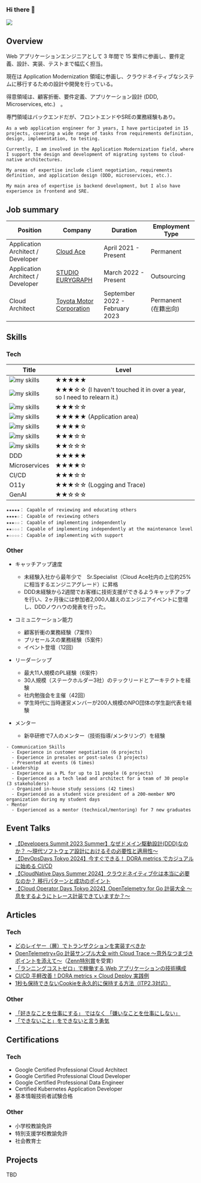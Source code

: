 ### Hi there 👋

[![](https://komarev.com/ghpvc/?username=takuuum&style=flat)](https://github.com/antonkomarev/github-profile-views-counter)

## Overview
Web アプリケーションエンジニアとして 3 年間で 15 案件に参画し、要件定義、設計、実装、テストまで幅広く担当。

現在は Application Modernization 領域に参画し、クラウドネイティブなシステムに移行するための設計や開発を行っている。

得意領域は、顧客折衝、要件定義、アプリケーション設計 (DDD, Microservices, etc.)　。

専門領域はバックエンドだが、フロントエンドやSREの業務経験もあり。

```
As a web application engineer for 3 years, I have participated in 15 projects, covering a wide range of tasks from requirements definition, design, implementation, to testing.

Currently, I am involved in the Application Modernization field, where I support the design and development of migrating systems to cloud-native architectures.

My areas of expertise include client negotiation, requirements definition, and application design (DDD, microservices, etc.).

My main area of expertise is backend development, but I also have experience in frontend and SRE.
```

## Job summary
| Position | Company | Duration | Employment Type |
|---|---|---|---|
| Application Architect / Developer | [Cloud Ace](https://cloud-ace.jp) | April 2021 - Present | Permanent |
| Application Architect / Developer | [STUDIO EURYGRAPH](https://studioeurygraph.com) | March 2022 - Present | Outsourcing |
| Cloud Architect | [Toyota Motor Corporation](https://global.toyota) | September 2022 - February 2023 | Permanent　(在籍出向)|

## Skills
### Tech
| Title | Level |
|---|---|
| <img alt="my skills" src="https://skillicons.dev/icons?theme=light&perline=8&i=go" /> | ★★★★★ |
| <img alt="my skills" src="https://skillicons.dev/icons?theme=light&perline=8&i=py" /> | ★★★☆☆ (I haven't touched it in over a year, so I need to relearn it.) |
| <img alt="my skills" src="https://skillicons.dev/icons?theme=light&perline=8&i=ts,nestjs,nuxt" /> | ★★★☆☆ |
| <img alt="my skills" src="https://skillicons.dev/icons?theme=light&perline=8&i=gcp" /> | ★★★★★ (Application area) |
| <img alt="my skills" src="https://skillicons.dev/icons?theme=light&perline=8&i=docker" /> | ★★★★☆ |
| <img alt="my skills" src="https://skillicons.dev/icons?theme=light&perline=8&i=mysql,postgres" /> | ★★★☆☆ |
| <img alt="my skills" src="https://skillicons.dev/icons?theme=light&perline=8&i=terraform" /> | ★★☆☆☆　|
| DDD | ★★★★★ |
| Microservices | ★★★★☆ |
| CI/CD | ★★★☆☆ |
| O11y | ★★★☆☆ (Logging and Trace) |
| GenAI | ★★☆☆☆ |
<!-- 
| <img alt="my skills" src="https://skillicons.dev/icons?theme=light&perline=8&i=aws" /> | ☆☆☆☆☆ (I'm studying.) |
| <img alt="my skills" src="https://skillicons.dev/icons?theme=light&perline=8&i=terraform" /> | ☆☆☆☆☆ (I'm studying.) |  -->
<!-- [![Top Langs](https://github-readme-stats.vercel.app/api/top-langs/?username=takuuum)](https://github.com/anuraghazra/github-readme-stats) -->

```
★★★★★： Capable of reviewing and educating others
★★★★☆： Capable of reviewing others
★★★☆☆： Capable of implementing independently
★★☆☆☆： Capable of implementing independently at the maintenance level
★☆☆☆☆： Capable of implementing with support
```

### Other
- キャッチアップ速度
  - 未経験入社から最年少で　Sr.Specialist（Cloud Ace社内の上位約25%に相当するエンジニアグレード）に昇格
  - DDD未経験から2週間でお客様に技術支援ができるようキャッチアップを行い、2ヶ月後には参加者2,000人越えのエンジニアイベントに登壇し、DDDノウハウの発表を行った。
- コミュニケーション能力
  - 顧客折衝の業務経験（7案件）
  - プリセールスの業務経験（5案件）
  - イベント登壇（12回）

- リーダーシップ
  - 最大11人規模のPL経験（6案件）
  - 30人規模（ステークホルダー3社）のテックリードとアーキテクトを経験
  - 社内勉強会を主催（42回） <!-- ２０２４・７・28時点-->
  - 学生時代に当時運営メンバーが200人規模のNPO団体の学生副代表を経験

- メンター
  - 新卒研修で7人のメンター（技術指導/メンタリング）を経験

```
- Communication Skills
  - Experience in customer negotiation (6 projects)
  - Experience in presales or post-sales (3 projects)
  - Presented at events (6 times)
- Leadership
  - Experience as a PL for up to 11 people (6 projects)
  - Experienced as a tech lead and architect for a team of 30 people (3 stakeholders)
  - Organized in-house study sessions (42 times)
  - Experienced as a student vice president of a 200-member NPO organization during my student days
- Mentor
  - Experienced as a mentor (technical/mentoring) for 7 new graduates
```

## Event Talks
- [【Developers Summit 2023 Summer】なぜドメイン駆動設計(DDD)なのか？ ～現代ソフトウェア設計におけるその必要性と適用性～](https://codezine.jp/devonline/archive/session/157)
- [【DevOpsDays Tokyo 2024】今すぐできる！ DORA metrics でカジュアルに始める CI/CD](https://confengine.com/conferences/devopsdays-tokyo-2024/proposal/19720/dora-metrics-cicd)
- [【CloudNative Days Summer 2024】クラウドネイティブ化は本当に必要なのか？ 移行パターンと成功のポイント](https://event.cloudnativedays.jp/cnds2024/talks/2261)
- [【Cloud Operator Days Tokyo 2024】OpenTelemetry for Go 計装大全 〜息をするようにトレース計装できていますか？〜](https://event2024.cloudopsdays.com/2024/07/06/12/)

## Articles
### Tech
- [どのレイヤー（層）でトランザクションを実装すべきか](https://zenn.dev/cloud_ace/articles/transaction-architecture)
- [OpenTelemetry+Go 計装サンプル大全 with Cloud Trace 〜意外なつまづきポイントを添えて〜](https://zenn.dev/cloud_ace/articles/opentelemetry-go)（[Zenn特別賞](https://info.zenn.dev/2024-03-12-campaign-gc24-result)を受賞）
- [「ランニングコストゼロ」で稼働する Web アプリケーションの技術構成](https://zenn.dev/cloud_ace/articles/free-web-architecture)
- [CI/CD 手軽改善！DORA metrics × Cloud Deploy 実践例](https://zenn.dev/cloud_ace/articles/cicd-clouddeploy)
- [1秒も保持できないCookieを永久的に保持する方法（ITP2.3対応）](https://qiita.com/takuuuum/items/ad445844eb131d5e59cb)
### Other
- [「好きなことを仕事にする」 ではなく 「嫌いなことを仕事にしない」](https://note.com/mizutaku0705/n/nb61178496061)
- [「できないこと」をできないと言う勇気](https://note.com/mizutaku0705/n/nafbca7b3635f)

## Certifications
### Tech
- Google Certified Professional Cloud Architect
- Google Certified Professional Cloud Developer
- Google Certified Professional Data Engineer
- Certified Kubernetes Application Developer
- 基本情報技術者試験合格

### Other
- 小学校教諭免許
- 特別支援学校教諭免許
- 社会教育士
  
## Projects
TBD
